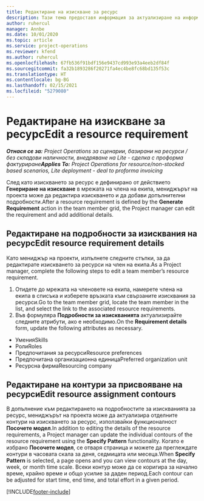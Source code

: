 ```yaml
---
title: Редактиране на изискване за ресурс
description: Тази тема предоставя информация за актуализиране на информацията за изисквания на ресурс.
author: ruhercul
manager: Annbe
ms.date: 10/01/2020
ms.topic: article
ms.service: project-operations
ms.reviewer: kfend
ms.author: ruhercul
ms.openlocfilehash: 67fb536f91bdf156e9437cd993e93a4eeb2df84f
ms.sourcegitcommit: fa32b1893286f20271fa4ec4be8fc68bd135f53c
ms.translationtype: HT
ms.contentlocale: bg-BG
ms.lasthandoff: 02/15/2021
ms.locfileid: "5279080"
---
```

# <a name="edit-a-resource-requirement"></a><span data-ttu-id="94e54-103">Редактиране на изискване за ресурс</span><span class="sxs-lookup"><span data-stu-id="94e54-103">Edit a resource requirement</span></span>

<span data-ttu-id="94e54-104">_**Отнася се за:** Project Operations за сценарии, базирани на ресурси / без складови наличности, внедряване на Lite - сделка с проформа фактуриране_</span><span class="sxs-lookup"><span data-stu-id="94e54-104">_**Applies To:** Project Operations for resource/non-stocked based scenarios, Lite deployment - deal to proforma invoicing_</span></span>

<span data-ttu-id="94e54-105">След като изискването за ресурс е дефинирано от действието **Генериране на изискване** в мрежата на члена на екипа, мениджърът на проекта може да редактира изискването и да добави допълнителни подробности.</span><span class="sxs-lookup"><span data-stu-id="94e54-105">After a resource requirement is defined by the **Generate Requirement** action in the team member grid, the Project manager can edit the requirement and add additional details.</span></span>

## <a name="edit-resource-requirement-details"></a><span data-ttu-id="94e54-106">Редактиране на подробности за изисквания на ресурс</span><span class="sxs-lookup"><span data-stu-id="94e54-106">Edit resource requirement details</span></span>

<span data-ttu-id="94e54-107">Като мениджър на проекти, изпълнете следните стъпки, за да редактирате изискването за ресурси на член на екипа.</span><span class="sxs-lookup"><span data-stu-id="94e54-107">As a Project manager, complete the following steps to edit a team member’s resource requirement.</span></span>

1. <span data-ttu-id="94e54-108">Отидете до мрежата на членовете на екипа, намерете члена на екипа в списъка и изберете връзката към свързаните изисквания за ресурси.</span><span class="sxs-lookup"><span data-stu-id="94e54-108">Go to the team member grid, locate the team member in the list, and select the link to the associated resource requirements.</span></span>
2. <span data-ttu-id="94e54-109">Във формуляра **Подробности за изискванията** актуализирайте следните атрибути, ако е необходимо.</span><span class="sxs-lookup"><span data-stu-id="94e54-109">On the **Requirement details** form, update the following attributes as necessary.</span></span>

- <span data-ttu-id="94e54-110">Умения</span><span class="sxs-lookup"><span data-stu-id="94e54-110">Skills</span></span>
- <span data-ttu-id="94e54-111">Роли</span><span class="sxs-lookup"><span data-stu-id="94e54-111">Roles</span></span>
- <span data-ttu-id="94e54-112">Предпочитания за ресурси</span><span class="sxs-lookup"><span data-stu-id="94e54-112">Resource preferences</span></span>
- <span data-ttu-id="94e54-113">Предпочитана организационна единица</span><span class="sxs-lookup"><span data-stu-id="94e54-113">Preferred organization unit</span></span>
- <span data-ttu-id="94e54-114">Ресурсна фирма</span><span class="sxs-lookup"><span data-stu-id="94e54-114">Resourcing company</span></span>

## <a name="edit-resource-assignment-contours"></a><span data-ttu-id="94e54-115">Редактиране на контури за присвояване на ресурси</span><span class="sxs-lookup"><span data-stu-id="94e54-115">Edit resource assignment contours</span></span>

<span data-ttu-id="94e54-116">В допълнение към редактирането на подробностите за изискванията за ресурс, мениджърът на проекта може да актуализира отделните контури на изискването за ресурс, използвайки функционалност **Посочете модел**.</span><span class="sxs-lookup"><span data-stu-id="94e54-116">In addition to editing the details of the resource requirements, a Project manager can update the individual contours of the resource requirement using the **Specify Pattern** functionality.</span></span> <span data-ttu-id="94e54-117">Когато е избрано **Посочете модел**, се отваря страница и можете да преглеждате контури в часовата скала за деня, седмицата или месеца.</span><span class="sxs-lookup"><span data-stu-id="94e54-117">When **Specify Pattern** is selected, a page opens and you can view contours at the day, week, or month time scale.</span></span> <span data-ttu-id="94e54-118">Всеки контур може да се коригира за начално време, крайно време и общо усилие за даден период.</span><span class="sxs-lookup"><span data-stu-id="94e54-118">Each contour can be adjusted for start time, end time, and total effort in a given period.</span></span>

[!INCLUDE[footer-include](../includes/footer-banner.md)]
